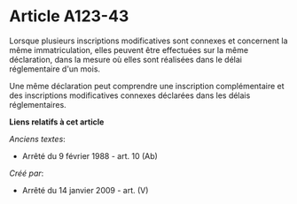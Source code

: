 # Article A123-43

Lorsque plusieurs inscriptions modificatives sont connexes et concernent la même immatriculation, elles peuvent être
effectuées sur la même déclaration, dans la mesure où elles sont réalisées dans le délai réglementaire d'un mois.

Une même déclaration peut comprendre une inscription complémentaire et des inscriptions modificatives connexes déclarées dans
les délais réglementaires.

**Liens relatifs à cet article**

_Anciens textes_:

  - Arrêté du 9 février 1988 - art. 10 (Ab)

_Créé par_:

  - Arrêté du 14 janvier 2009 - art. (V)
